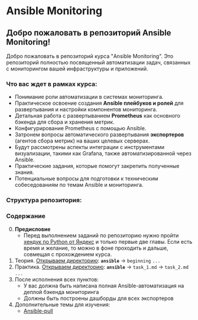 # Ansible Monitoring

## Добро пожаловать в репозиторий Ansible Monitoring!

Добро пожаловать в репозиторий курса "Ansible Monitoring". Это репозиторий полностью посвященный автоматизации задач, связанных с мониторингом вашей инфраструктуры и приложений.

### **Что вас ждет в рамках курса:**

* Понимание роли автоматизации в системах мониторинга.
* Практическое освоение создания **Ansible плейбуков и ролей** для развертывания и настройки компонентов мониторинга.
* Детальная работа с развертыванием **Prometheus** как основного бэкенда для сбора и хранения метрик.
* Конфигурирование Prometheus с помощью Ansible.
* Затронем вопросы автоматического развертывания **экспортеров** (агентов сбора метрик) на ваших целевых серверах.
* Будут рассмотрены аспекты интеграции с инструментами визуализации, такими как Grafana, также автоматизированной через Ansible.
* Практические задания, которые помогут закрепить полученные знания.
* Потенциальные вопросы для подготовки к техническим собеседованиям по темам Ansible и мониторинга.

### **Структура репозитория:**

### Содержание
0. **Предисловие**
    - Перед выполнением заданий по репозиторию нужно пройти [хендук по Python от Яндекс](https://education.yandex.ru/handbook/python) и только первые две главы. Если есть время и желание, то можно в фоне проходить и дальше, совмещая с прохождением курса. 
1. Теория. [Открываем директорию](https://github.com/lamjob1993/ansible-monitoring/tree/main/ansible/beggining):
     **`ansible`** → `beginning` `...`
2. Практика. [Открываем директорию](https://github.com/lamjob1993/ansible-monitoring/tree/main/ansible):
     **`ansible`** → `task_1.md` → `task_2.md` `...`
3. После исполнения всех пунктов:
      - У вас должна быть написана полная Ansible-автоматизация на деплой бэкенда мониторинга
      - Должны быть построены дашборды для всех экспортеров
4. Дополнительные темы для изучения:
      - [Ansible-pull](https://habr.com/ru/articles/890276/)


